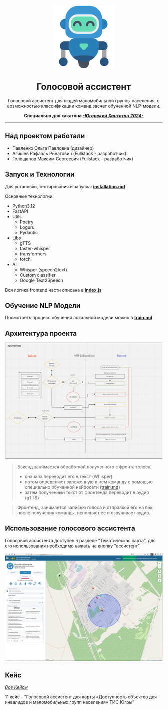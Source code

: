 <div align="center">
<p>
  <a href="https://gitlab.hackathon.uriit.ru/kematin2/11">
    <img src="images/robot.png" alt="ассистент" width="200px" height="200px"/>
  </a>
</p>

<h1>Голосовой ассистент</h1>

Голосовой ассистент для людей маломобильной группы населения, с возможностью классификации команд засчет обученной NLP-модели.

<b>Специально для хакатона <a href="https://хантатон.рф/2024/"><i>-Югорский Хантатон 2024-</i></a></b>
</div>

***

## Над проектом работали
- Павленко Ольга Павловна (дизайнер)
- Агишев Рафаэль Ринатович (Fullstack - разработчик)
- Голощапов Максим Сергеевич (Fullstack - разработчик)

## Запуск и Технологии

Для установки, тестирования и запуска: **[installation.md](docs/installation.md)**

Основные технологии:
- Python3.12
- FastAPI
- Utils
    - Poetry
    - Loguru
    - Pydantic
- Libs
    - gTTS
    - faster-whisper
    - transformers
    - torch
- AI
    - Whisper (speech2text)
    - Custom classifier
    - Google Text2Speech

Вся логика frontend части описана в **[index.js](src/component/js/index.js)**

## Обучение NLP Модели

Посмотреть процесс обучения локальной модели можно в **[train.md](docs/train.md)**

## Архитектура проекта
<img src="images/schema.png" alt="архитектура"/>

> Бэкенд занимается обработкой полученного с фронта голоса
> - сначала переводит его в текст (Whisper)
> - потом определяют заложенную в нем команду с помощью специально обученной нейросети ([train.md](docs/train.md))
> - затем полученный текст от фронтенда переводит в аудио (gTTS)

> Фронтенд, занимается записью голоса и отправкой его на бэк, после получения команды, исполняет ее и озвучивает аудио.

## Использование голосового ассистента 
Голосовой ассистента доступен в разделе "Тематическая карта", для его использования необходимо нажать на кнопку "ассистент"

<img src="images/hmao_map.jpg" alt="карта"/>

## Кейс

_[Все Кейсы](https://hackathon.uriit.ru/2024/tasks/)_

11 кейс - "Голосовой ассистент для карты «Доступность объектов для инвалидов и маломобильных групп населения» ТИС Югры"

